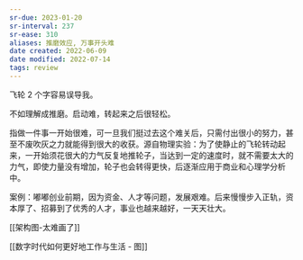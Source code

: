 ```yaml
---
sr-due: 2023-01-20
sr-interval: 237
sr-ease: 310
aliases: 推磨效应, 万事开头难
date created: 2022-06-09
date modified: 2022-07-14
tags: review 
---
```


飞轮 2 个字容易误导我。

不如理解成推磨。启动难，转起来之后很轻松。

指做一件事一开始很难，可一旦我们挺过去这个难关后，只需付出很小的努力，甚至不废吹灰之力就能得到很大的收获。源自物理实验：为了使静止的飞轮转动起来，一开始须花很大的力气反复地推轮子，当达到一定的速度时，就不需要太大的力气，即使力量没有增加，轮子也会转得更快，后逐渐应用于商业和心理学分析中。

案例：嘟嘟创业前期，因为资金、人才等问题，发展艰难。后来慢慢步入正轨，资本厚了、招募到了优秀的人才，事业也越来越好，一天天壮大。

[[架构图-太难画了]]

[[数字时代如何更好地工作与生活 - 图]]
